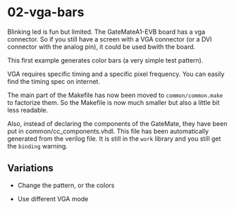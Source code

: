# 02-vga-bars

Blinking led is fun but limited. The GateMateA1-EVB board has a vga
connector.  So if you still have a screen with a VGA connector (or a
DVI connector with the analog pin), it could be used bwith the board.

This first example generates color bars (a very simple test pattern).

VGA requires specific timing and a specific pixel frequency. You can
easily find the timing spec on internet.

The main part of the Makefile has now been moved to
`common/common.make` to factorize them.  So the Makefile is now much
smaller but also a little bit less readable.

Also, instead of declaring the components of the GateMate, they have been put
in common/cc_components.vhdl.  This file has been automatically generated from
the verilog file.  It is still in the `work` library and you still get
the `binding` warning.

## Variations

* Change the pattern, or the colors

* Use different VGA mode
